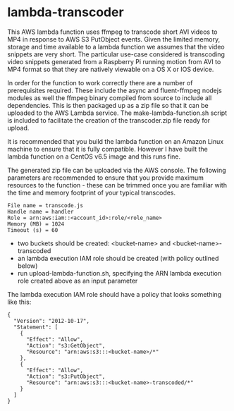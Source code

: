 lambda-transcoder
=================

This AWS lambda function uses ffmpeg to transcode short AVI videos to MP4 in response to AWS S3 PutObject events. Given the limited memory, storage and time available to a lambda function we assumes that the video snippets are very short. The particular use-case considered is transcoding video snippets generated from a Raspberry Pi running motion from AVI to MP4 format so that they are natively viewable on a OS X or IOS device.

In order for the function to work correctly there are a number of prerequisites required. These include the async and fluent-ffmpeg nodejs modules as well the ffmpeg binary compiled from source to include all dependencies. This is then packaged up as a zip file so that it can be uploaded to the AWS Lambda service. The make-lambda-function.sh script is included to facilitate the creation of the transcoder.zip file ready for upload.

It is recommended that you build the lambda function on an Amazon Linux machine to ensure that it is fully compatible. However I have built the lambda function on a CentOS v6.5 image and this runs fine.

The generated zip file can be uploaded via the AWS console. The following parameters are recommended to ensure that you provide maximum resources to the function - these can be trimmed once you are familiar with the time and memory footprint of your typical transcodes.

```
File name = transcode.js
Handle name = handler
Role = arn:aws:iam::<account_id>:role/<role_name>
Memory (MB) = 1024
Timeout (s) = 60
```

- two buckets should be created: \<bucket-name\> and \<bucket-name\>-transcoded
- an lambda execution IAM role should be created (with policy outlined below)
- run upload-lambda-function.sh, specifying the ARN lambda execution role created above as an input parameter

The lambda execution IAM role should have a policy that looks something like this:

```
{
  "Version": "2012-10-17",
  "Statement": [
    {
      "Effect": "Allow",
      "Action": "s3:GetObject",
      "Resource": "arn:aws:s3:::<bucket-name>/*"
    },
    {
      "Effect": "Allow",
      "Action": "s3:PutObject",
      "Resource": "arn:aws:s3:::<bucket-name>-transcoded/*"
    }
  ]
}
```

